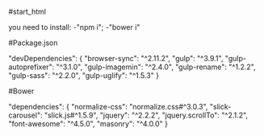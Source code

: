 #start_html

you need to install:
	-"npm i";
	-"bower i"


#Package.json

"devDependencies": {
	"browser-sync": "^2.11.2",
	"gulp": "^3.9.1",
	"gulp-autoprefixer": "^3.1.0",
	"gulp-imagemin": "^2.4.0",
	"gulp-rename": "^1.2.2",
	"gulp-sass": "^2.2.0",
	"gulp-uglify": "^1.5.3"
 }


#Bower

"dependencies": {
	"normalize-css": "normalize.css#^3.0.3",
	"slick-carousel": "slick.js#^1.5.9",
	"jquery": "^2.2.2",
	"jquery.scrollTo": "^2.1.2",
	"font-awesome": "^4.5.0",
	"masonry": "^4.0.0"
 }